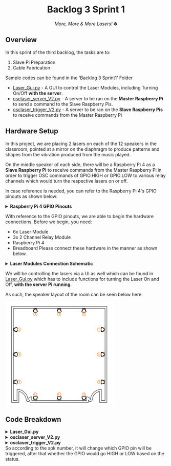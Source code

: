 <h1 align="center">
  Backlog 3 Sprint 1
</h1>

<p align="center">
  <i align="center">More, More & More Lasers! </i>❇
</p>

## Overview
In this sprint of the third backlog, the tasks are to:
1. Slave Pi Preparation
2. Cable Fabrication

Sample codes can be found in the 'Backlog 3 Sprint1' Folder

* [Laser_Gui.py](./Laser_Gui.py) - A GUI to control the Laser Modules, including Turning On/Off **with the server**.
* [osclaser_server_V2.py](./osclaser_server_V2.py) - A server to be ran on the **Master Raspberry Pi** to send a command to the Slave Raspberry Pis.
* [osclaser_trigger_V2.py](./osclaser_trigger_V2.py) - A server to be ran on the **Slave Raspberry Pis** to receive commands from  the Master Raspberry Pi

## Hardware Setup
In this project, we are placing 2 lasers on each of the 12 speakers in the classroom, pointed at a mirror on the diaphragm to produce patterns and shapes from the vibration produced from the music played. <br>

On the middle speaker of each side, there will be a Raspberry Pi 4 as a **Slave Raspberry Pi** to receive commands from the Master Raspberry Pi in order to trigger OSC commands of GPIO.HIGH or GPIO.LOW to various relay channels which would turn the respective lasers on or off. <br>

In case reference is needed, you can refer to the Raspberry Pi 4's GPIO pinouts as shown below:
<details><summary><b>Raspberry Pi 4 GPIO Pinouts</b></summary>
  <br><img src="./Assets/RaspiGPIOpinouts.png" width=550 height =300 >
</details>

With reference to the GPIO pinouts, we are able to begin the hardware connections. Before we begin, you need:
* 6x Laser Module
* 3x 2 Channel Relay Module
* Raspberry Pi 4
* Breadboard
Please connect these hardware in the manner as shown below.
<details><summary><b>Laser Modules Connection Schematic</b></summary>
  <br><img src="./Assets/OSC_Relay_Laser_Schematics.png" width = 550 height = 550>
</details>

We will be controlling the lasers via a UI as well which can be found in [Laser_Gui.py](./Laser_Gui.py) which has to include functions for turning the Laser On and Off, **with the server Pi running**. 

As such, the speaker layout of the room can be seen below here:

<img src="./Assets/SpeakerPlacement.png">

## Code Breakdown
<details><summary><b>Laser_Gui.py</b></summary>
  
In this code, there is a OSC client to send out OSC messages to the Master Pi holding the <a href="osclaser_server_V2.py">osclaser_server_V2.py</a> code. You will need to ensure that the `send_addr` and `send_port` are set to that of the Master Pi. Alongside that, the addr is preset to `"/print"` In this example, this was set on lines 77, 78 and 79 as:
  
```
send_addr = "192.168.254.49"
send_port = "2000"
addr = "/print"
```

Following that, in the various functions in this code, the message is set for example from the function `laser1_on` this is seen as:
```
msg = ["7,1,1"]
send_msg(send_addr, send_port, addr, msg)
```
The message works in the way that the first part of the message is which speaker number, in this case it is speaker 7. 

Following that is which relay channel. In this event it is 1. 

Lastly, it is the status of the laser being On or Off. In this event, since the number is 1, the laser will be On.
</details>

<details><summary><b>osclaser_server_V2.py</b></summary>
  
In this code, there is both an OSC client and server. One to receive OSC messages from the GUI and the other to send out the messages to the Slave Pis which hold the <a href="osclaser_trigger_V2.py">osclaser_trigger_V2.py</a> code. Thus we need to ensure that the `receiver_ip` and `port` which in this example is listed on lines 10 and 11 as:
```
receiver_ip = "192.168.254.49"
receiver_port = "2003"
```
Following that, there is `print_args(addr, *args)` function which will take the message received and send them out again based on which speaker it was from. The code looks as such:
```
def print_args(addr, *args):
  if addr == "/print":
    print(f"message received {args[0]}")
    msg = args[0]
    var = args[0].split(',')
    spk = int(var[0].strip())
    addr = "/trigger"

    if 1 <= spk <= 3:
       send_addr = "192.168.254.197" #Team C
       send_port = 2001
    elif 4 <= spk <= 6:
      send_addr = "192.168.254.101" #Team E
      send_port = 2002
    elif 7 <= spk <= 9:
      send_addr = "192.168.254.72" #Team B
      send_port = 2003
    elif 10 <= spk <= 12:
      send_addr = "192.168.254.236" #Team F
      send_port = 2004
    
    osc_client.send_message(send_addr, send_port, addr, msg)
```
This shows that if the code receives a message with the address `/print`, it will receive the message and reset the variables according to the message received. In this code, it splits the message sent into the variables that determine which speaker it is coming from. 

In this case, there are different `send_addr` and `send_port` based on which speaker number was received from the message.
</details>

<details><summary><b>osclaser_trigger_V2.py</b></summary>

In this code, there is an OSC server and imported GPIO to receive messages from the Master Pi that holds the code <a href="osclaser_server_V2.py">osclaser_server_V2.py</a> and to be able to activate the GPIO pins to determine the lasers turning ON or OFF.

The `receiver_ip` and `receiver_port` has to be set accordingly. In this example, we will be using my Team (Team B)'s IP address and port. This is seen on lines 26 and 27 which show:
```
receiver_ip = "192.168.254.72"
receiver_port = 2003
```
Following that, the function `control_relay` will seperate the message again based on the speaker, relay channel and status if it receives a message with the addr `/trigger` which was already set in <a href="osclaser_server_V2.py">osclaser_server_V2.py</a> and from there as an example from lines 38 to 84 which is shown below in:
```
        if spk == 7: # Change according to spk number (refer to S536 drawing)
            if channel == 1:
                if value == 1:
                    GPIO.output(r1_c1, GPIO.LOW)
                    print("Relay 1 channel 1 turned ON")
                elif value == 0:
                    GPIO.output(r1_c1, GPIO.HIGH)
                    print("Relay 1 channel 1 turned OFF")
            elif channel == 2:
                if value == 1:
                    GPIO.output(r1_c2, GPIO.LOW)
                    print("Relay 1 channel 2 turned ON")
                elif value == 0:
                    GPIO.output(r1_c2, GPIO.HIGH)
                    print("Relay 1 channel 2 turned OFF")

        elif spk == 8: # Change according to spk number (refer to S536 drawing)
            if channel == 1:
                if value == 1:
                    GPIO.output(r2_c1, GPIO.LOW)
                    print("Relay 2 channel 1 turned ON")
                elif value == 0:
                    GPIO.output(r2_c1, GPIO.HIGH)
                    print("Relay 2 channel 1 turned OFF")
            elif channel == 2:
                if value == 1:
                    GPIO.output(r2_c2, GPIO.LOW)
                    print("Relay 2 channel 2 turned ON")
                elif value == 0:
                    GPIO.output(r2_c2, GPIO.HIGH)
                    print("Relay 2 channel 2 turned OFF")

        elif spk == 9: # Change according to spk number (refer to S536 drawing)
            if channel == 1:
                if value == 1:
                    GPIO.output(r3_c1, GPIO.LOW)
                    print("Relay 3 channel 1 turned ON")
                elif value == 0:
                    GPIO.output(r3_c1, GPIO.HIGH)
                    print("Relay 3 channel 1 turned OFF")
            elif channel == 2:
                if value == 1:
                    GPIO.output(r3_c2, GPIO.LOW)
                    print("Relay 3 channel 2 turned ON")
                elif value == 0:
                    GPIO.output(r3_c2, GPIO.HIGH)
                    print("Relay 3 channel 2 turned OFF")
```

</details>
So according to the spk number, it will change which GPIO pin will be triggered, after that whether the GPIO would go HIGH or LOW based on the status.
